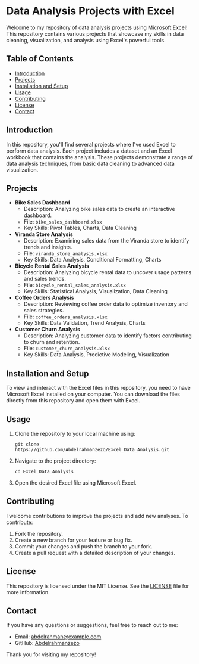 <!DOCTYPE html>
<html lang="en">
<head>
  <meta charset="UTF-8">
  <meta name="viewport" content="width=device-width, initial-scale=1.0">
</head>
<body>
  <h1>Data Analysis Projects with Excel</h1>
  <p>Welcome to my repository of data analysis projects using Microsoft Excel! This repository contains various projects that showcase my skills in data cleaning, visualization, and analysis using Excel's powerful tools.</p>

  <h2>Table of Contents</h2>
  <ul>
    <li><a href="#introduction">Introduction</a></li>
    <li><a href="#projects">Projects</a></li>
    <li><a href="#installation-and-setup">Installation and Setup</a></li>
    <li><a href="#usage">Usage</a></li>
    <li><a href="#contributing">Contributing</a></li>
    <li><a href="#license">License</a></li>
    <li><a href="#contact">Contact</a></li>
  </ul>

  <h2 id="introduction">Introduction</h2>
  <p>In this repository, you'll find several projects where I've used Excel to perform data analysis. Each project includes a dataset and an Excel workbook that contains the analysis. These projects demonstrate a range of data analysis techniques, from basic data cleaning to advanced data visualization.</p>

  <h2 id="projects">Projects</h2>
  <ul>
    <li><strong>Bike Sales Dashboard</strong>
      <ul>
        <li>Description: Analyzing bike sales data to create an interactive dashboard.</li>
        <li>File: <code>bike_sales_dashboard.xlsx</code></li>
        <li>Key Skills: Pivot Tables, Charts, Data Cleaning</li>
      </ul>
    </li>
    <li><strong>Viranda Store Analysis</strong>
      <ul>
        <li>Description: Examining sales data from the Viranda store to identify trends and insights.</li>
        <li>File: <code>viranda_store_analysis.xlsx</code></li>
        <li>Key Skills: Data Analysis, Conditional Formatting, Charts</li>
      </ul>
    </li>
    <li><strong>Bicycle Rental Sales Analysis</strong>
      <ul>
        <li>Description: Analyzing bicycle rental data to uncover usage patterns and sales trends.</li>
        <li>File: <code>bicycle_rental_sales_analysis.xlsx</code></li>
        <li>Key Skills: Statistical Analysis, Visualization, Data Cleaning</li>
      </ul>
    </li>
    <li><strong>Coffee Orders Analysis</strong>
      <ul>
        <li>Description: Reviewing coffee order data to optimize inventory and sales strategies.</li>
        <li>File: <code>coffee_orders_analysis.xlsx</code></li>
        <li>Key Skills: Data Validation, Trend Analysis, Charts</li>
      </ul>
    </li>
    <li><strong>Customer Churn Analysis</strong>
      <ul>
        <li>Description: Analyzing customer data to identify factors contributing to churn and retention.</li>
        <li>File: <code>customer_churn_analysis.xlsx</code></li>
        <li>Key Skills: Data Analysis, Predictive Modeling, Visualization</li>
      </ul>
    </li>
  </ul>

  <h2 id="installation-and-setup">Installation and Setup</h2>
  <p>To view and interact with the Excel files in this repository, you need to have Microsoft Excel installed on your computer. You can download the files directly from this repository and open them with Excel.</p>

  <h2 id="usage">Usage</h2>
  <ol>
    <li>Clone the repository to your local machine using:
      <pre><code>git clone https://github.com/Abdelrahmanzezo/Excel_Data_Analysis.git</code></pre>
    </li>
    <li>Navigate to the project directory:
      <pre><code>cd Excel_Data_Analysis</code></pre>
    </li>
    <li>Open the desired Excel file using Microsoft Excel.</li>
  </ol>

  <h2 id="contributing">Contributing</h2>
  <p>I welcome contributions to improve the projects and add new analyses. To contribute:</p>
  <ol>
    <li>Fork the repository.</li>
    <li>Create a new branch for your feature or bug fix.</li>
    <li>Commit your changes and push the branch to your fork.</li>
    <li>Create a pull request with a detailed description of your changes.</li>
  </ol>

  <h2 id="license">License</h2>
  <p>This repository is licensed under the MIT License. See the <a href="LICENSE">LICENSE</a> file for more information.</p>

  <h2 id="contact">Contact</h2>
  <p>If you have any questions or suggestions, feel free to reach out to me:</p>
  <ul>
    <li>Email: <a href="mailto:abdulrahman.mo.aziz@example.com">abdelrahman@example.com</a></li>
    <li>GitHub: <a href="https://github.com/Abdelrahmanzezo">Abdelrahmanzezo</a></li>
  </ul>
  <p>Thank you for visiting my repository!</p>
</body>
</html>
